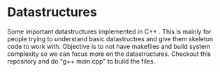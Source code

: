 # Datastructures
Some important datastructures implemented in C++ . This is mainly for people trying to understand basic datastructres and give them skeleton code to work with. Objective is to not have makefiles and build system complexity so we can focus more on the datastructures. Checkout this repository and do "g++ main.cpp" to build the files.
